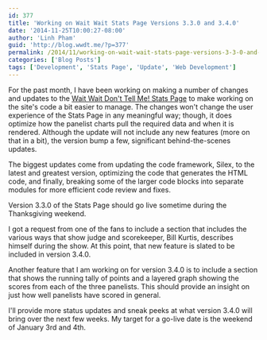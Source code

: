 ```yaml
---
id: 377
title: 'Working on Wait Wait Stats Page Versions 3.3.0 and 3.4.0'
date: '2014-11-25T10:00:27-08:00'
author: 'Linh Pham'
guid: 'http://blog.wwdt.me/?p=377'
permalink: /2014/11/working-on-wait-wait-stats-page-versions-3-3-0-and-3-4-0/
categories: ['Blog Posts']
tags: ['Development', 'Stats Page', 'Update', 'Web Development']
---
```


For the past month, I have been working on making a number of changes and updates to the [Wait Wait Don't Tell Me! Stats Page](https://stats.wwdt.me/) to make working on the site's code a bit easier to manage. The changes won't change the user experience of the Stats Page in any meaningful way; though, it does optimize how the panelist charts pull the required data and when it is rendered. Although the update will not include any new features (more on that in a bit), the version bump a few, significant behind-the-scenes updates.

The biggest updates come from updating the code framework, Silex, to the latest and greatest version, optimizing the code that generates the HTML code, and finally, breaking some of the larger code blocks into separate modules for more efficient code review and fixes.

Version 3.3.0 of the Stats Page should go live sometime during the Thanksgiving weekend.

I got a request from one of the fans to include a section that includes the various ways that show judge and scorekeeper, Bill Kurtis, describes himself during the show. At this point, that new feature is slated to be included in version 3.4.0.

Another feature that I am working on for version 3.4.0 is to include a section that shows the running tally of points and a layered graph showing the scores from each of the three panelists. This should provide an insight on just how well panelists have scored in general.

I'll provide more status updates and sneak peeks at what version 3.4.0 will bring over the next few weeks. My target for a go-live date is the weekend of January 3rd and 4th.
